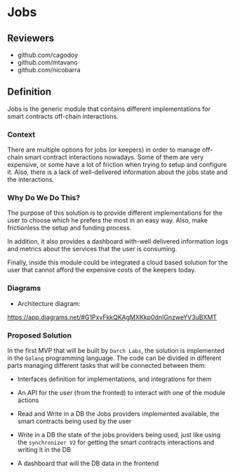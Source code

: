 # Jobs

## Reviewers

- github.com/cagodoy
- github.com/mtavano
- github.com/nicobarra

## Definition

Jobs is the generic module that contains different implementations for smart contracts off-chain interactions.

### Context

There are multiple options for jobs (or keepers) in order to manage off-chain smart contract interactions nowadays. Some of them are very expensive, or some have a lot of friction when trying to setup and configure it. Also, there is a lack of well-delivered information about the jobs state and the interactions.

### Why Do We Do This?

The purpose of this solution is to provide different implementations for the user to choose which he prefers the most in an easy way. Also, make frictionless the setup and funding process.

In addition, it also provides a dashboard with-well delivered information logs and metrics about the services that the user is consuming.

Finally, inside this module could be integrated a cloud based solution for the user that cannot afford the expensive costs of the keepers today.

### Diagrams

- Architecture diagram:

https://app.diagrams.net/#G1PxvFkkQKAgMXKkp0dnIGnzweYV3uBXMT

### Proposed Solution

In the first MVP that will be built by `Darch Labs`, the solution is implemented in the `Golang` programming language.
The code can be divided in different parts managing different tasks that will be connected between them:

- Interfaces definition for implementations, and integrations for them

- An API for the user (from the fronted) to interact with one of the module actions

- Read and Write in a DB the Jobs providers implemented available, the smart contracts being used by the user

- Write in a DB the state of the jobs providers being used, just like using the `synchronizer V2` for getting the smart contracts interactions and writing it in the DB

- A dashboard that will the DB data in the frontend
